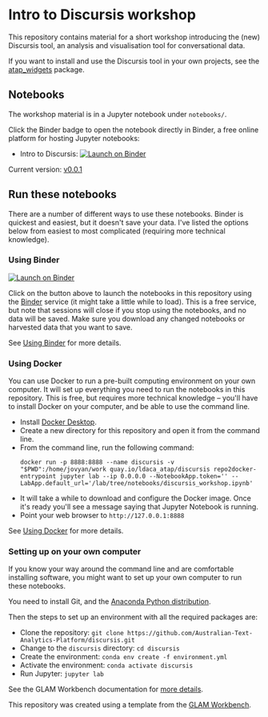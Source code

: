 # Intro to Discursis workshop

This repository contains material for a short workshop introducing the (new) Discursis tool,
an analysis and visualisation tool for conversational data.

If you want to install and use the Discursis tool in your own projects, see 
the [atap_widgets](https://github.com/Australian-Text-Analytics-Platform/atap_widgets)
package.

## Notebooks

The workshop material is in a Jupyter notebook under `notebooks/`.

Click the Binder badge to open the notebook directly in Binder, a free online platform for hosting
Jupyter notebooks:

* Intro to Discursis: [![Launch on Binder](https://mybinder.org/badge_logo.svg)](https://binderhub.atap-binder.cloud.edu.au/v2/gh/alex-ip/discursis/HEAD?labpath=notebooks%2Fdiscursis_workshop.ipynb)

Current version: [v0.0.1](https://github.com/alex-ip/discursis/releases/tag/v0.0.1)

<!-- START RUN INFO -->


## Run these notebooks

There are a number of different ways to use these notebooks. Binder is quickest and easiest, but it doesn't save your data. I've listed the options below from easiest to most complicated (requiring more technical knowledge).

### Using Binder

[![Launch on Binder](https://mybinder.org/badge_logo.svg)](https://binderhub.atap-binder.cloud.edu.au/v2/gh/alex-ip/discursis/HEAD?labpath=notebooks%2Fdiscursis_workshop.ipynb)

Click on the button above to launch the notebooks in this repository using the [Binder](https://mybinder.org/) service (it might take a little while to load). This is a free service, but note that sessions will close if you stop using the notebooks, and no data will be saved. Make sure you download any changed notebooks or harvested data that you want to save.

See [Using Binder](https://glam-workbench.net/using-binder/) for more details.


### Using Docker

You can use Docker to run a pre-built computing environment on your own computer. It will set up everything you need to run the notebooks in this repository. This is free, but requires more technical knowledge – you'll have to install Docker on your computer, and be able to use the command line.

* Install [Docker Desktop](https://docs.docker.com/get-docker/).
* Create a new directory for this repository and open it from the command line.
* From the command line, run the following command:  
  ```
  docker run -p 8888:8888 --name discursis -v "$PWD":/home/jovyan/work quay.io/ldaca_atap/discursis repo2docker-entrypoint jupyter lab --ip 0.0.0.0 --NotebookApp.token='' --LabApp.default_url='/lab/tree/notebooks/discursis_workshop.ipynb'
  ```
* It will take a while to download and configure the Docker image. Once it's ready you'll see a message saying that Jupyter Notebook is running.
* Point your web browser to `http://127.0.0.1:8888`

See [Using Docker](https://glam-workbench.net/using-docker/) for more details.

### Setting up on your own computer

If you know your way around the command line and are comfortable installing software, you might want to set up your own computer to run these notebooks.

You need to install Git, and the [Anaconda Python distribution](https://www.anaconda.com/products/distribution).

Then the steps to set up an environment with all the required packages are:

* Clone the repository: `git clone https://github.com/Australian-Text-Analytics-Platform/discursis.git`
* Change to the `discursis` directory: `cd discursis`
* Create the environment: `conda env create -f environment.yml`
* Activate the environment: `conda activate discursis`
* Run Jupyter: `jupyter lab`

See the GLAM Workbench documentation for [more details](https://glam-workbench.net/getting-started/#using-python-on-your-own-computer).

<!-- END RUN INFO -->

This repository was created using a template from the [GLAM Workbench](https://glam-workbench.net/).
